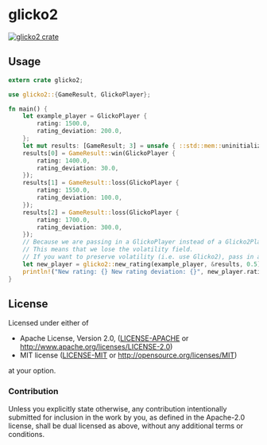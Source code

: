 # glicko2
[![glicko2 crate](https://img.shields.io/crates/v/glicko2.svg)](https://crates.io/crates/glicko2)

## Usage

```rust
extern crate glicko2;

use glicko2::{GameResult, GlickoPlayer};

fn main() {
    let example_player = GlickoPlayer {
        rating: 1500.0,
        rating_deviation: 200.0,
    };
    let mut results: [GameResult; 3] = unsafe { ::std::mem::uninitialized() };
    results[0] = GameResult::win(GlickoPlayer {
        rating: 1400.0,
        rating_deviation: 30.0,
    });
    results[1] = GameResult::loss(GlickoPlayer {
        rating: 1550.0,
        rating_deviation: 100.0,
    });
    results[2] = GameResult::loss(GlickoPlayer {
        rating: 1700.0,
        rating_deviation: 300.0,
    });
    // Because we are passing in a GlickoPlayer instead of a Glicko2Player, we get a GlickoPlayer back.
    // This means that we lose the volatility field.
    // If you want to preserve volatility (i.e. use Glicko2), pass in a Glicko2Player instead.
    let new_player = glicko2::new_rating(example_player, &results, 0.5);
    println!("New rating: {} New rating deviation: {}", new_player.rating, new_player.rating_deviation);
}
```

## License

Licensed under either of

 * Apache License, Version 2.0, ([LICENSE-APACHE](LICENSE-APACHE) or http://www.apache.org/licenses/LICENSE-2.0)
 * MIT license ([LICENSE-MIT](LICENSE-MIT) or http://opensource.org/licenses/MIT)

at your option.

### Contribution

Unless you explicitly state otherwise, any contribution intentionally submitted
for inclusion in the work by you, as defined in the Apache-2.0 license, shall be dual licensed as above, without any
additional terms or conditions.
